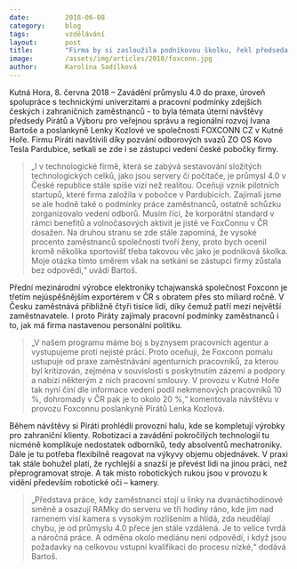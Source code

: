 ```yaml
---
date:         2018-06-08
category:     blog
tags:         vzdělávání
layout:       post
title:        "Firma by si zasloužila podnikovou školku, řekl předseda Pirátů Bartoš po návštěvě Foxconnu v Kutné Hoře"
image:        /assets/img/articles/2018/foxconn.jpg
author:       Karolína Sadílková
---
```


Kutná Hora, 8. června 2018 – Zavádění průmyslu 4.0 do praxe, úroveň spolupráce s technickými univerzitami a pracovní podmínky zdejších českých i zahraničních zaměstnanců - to byla témata úterní návštěvy předsedy Pirátů a Výboru pro veřejnou správu a regionální rozvoj Ivana Bartoše a poslankyně Lenky Kozlové ve společnosti FOXCONN CZ v Kutné Hoře. Firmu Piráti navštívili díky pozvání odborových svazů ZO OS Kovo Tesla Pardubice, setkali se zde i se zástupci vedení české pobočky firmy.

> „I v technologické firmě, která se zabývá sestavování složitých technologických celků, jako jsou servery či počítače, je průmysl 4.0 v České republice stále spíše vizí než realitou. Oceňuji vznik pilotních startupů, které firma založila v pobočce v Pardubicích. Zajímali jsme se ale hodně také o podmínky práce zaměstnanců, ostatně schůzku zorganizovalo vedení odborů. Musím říci, že korporátní standard v rámci benefitů a volnočasových aktivit je jistě ve FoxConnu v ČR dosažen. Na druhou stranu se zde stále zapomíná, že vysoké procento zaměstnanců společnosti tvoří ženy, proto bych ocenil kromě několika sportovišť třeba takovou věc jako je podniková školka. Moje otázka tímto směrem však na setkání se zástupci firmy zůstala bez odpovědi,“ uvádí Bartoš.

Přední mezinárodní výrobce elektroniky tchajwanská společnost Foxconn je třetím nejúspěšnějším exportérem v ČR s obratem přes sto miliard ročně. V Česku zaměstnává přibližně čtyři tisíce lidí, díky čemuž patří mezi největší zaměstnavatele. I proto Piráty zajímaly pracovní podmínky zaměstnanců i to, jak má firma nastavenou personální politiku.

> „V našem programu máme boj s byznysem pracovních agentur a vystupujeme proti nejisté práci. Proto oceňuji, že Foxconn pomalu ustupuje od praxe zaměstnávání agenturních pracovníků, za kterou byl kritizován, zejména v souvislosti s poskytnutím zázemí a podpory a nabízí některým z nich pracovní smlouvy. V provozu v Kutné Hoře tak nyní činí dle informace vedení podíl nekmenových pracovníků 10 %, dohromady v ČR pak je to okolo 20 %,“ komentovala návštěvu v provozu Foxconnu poslankyně Pirátů Lenka Kozlová.

Během návštěvy si Piráti prohlédli provozní halu, kde se kompletují výrobky pro zahraniční klienty. Robotizaci a zavádění pokročilých technologií tu nicméně komplikuje nedostatek odborníků, tedy absolventů mechatroniky. Dále je tu potřeba flexibilně reagovat na výkyvy objemu objednávek. V praxi tak stále bohužel platí, že rychlejší a snazší je převést lidi na jinou práci, než přeprogramovat stroje. A tak místo robotických rukou jsou v provozu k vidění především robotické oči – kamery.

> „Představa práce, kdy zaměstnanci stojí u linky na dvanáctihodinové směně a osazují RAMky do serveru ve tři hodiny ráno, kde jim nad ramenem visí kamera s vysokým rozlišením a hlídá, zda neudělají chybu, je od průmyslu 4.0 přece jen stále vzdálená. Je to velice tvrdá a náročná práce. A odměna okolo mediánu není odpovědí, i když jsou požadavky na celkovou vstupní kvalifikaci do procesu nízké,“ dodává Bartoš.
